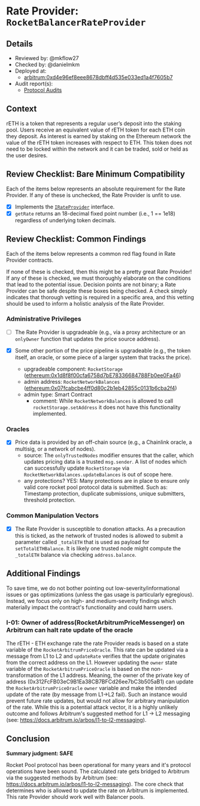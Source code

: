 # Rate Provider: `RocketBalancerRateProvider`

## Details
- Reviewed by: @mkflow27
- Checked by: @danielmkm
- Deployed at:
    - [arbitrum:0xd4e96ef8eee8678dbff4d535e033ed1a4f7605b7](https://arbiscan.io/address/0xd4e96ef8eee8678dbff4d535e033ed1a4f7605b7#readContract)
- Audit report(s):
    - [Protocol Audits](https://rocketpool.net/protocol/security)

## Context
rETH is a token that represents a regular user’s deposit into the staking pool. Users receive an equivalent value of rETH token for each ETH coin they deposit. As interest is earned by staking on the Ethereum network the value of the rETH token increases with respect to ETH. This token does not need to be locked within the network and it can be traded, sold or held as the user desires.

## Review Checklist: Bare Minimum Compatibility
Each of the items below represents an absolute requirement for the Rate Provider. If any of these is unchecked, the Rate Provider is unfit to use.

- [x] Implements the [`IRateProvider`](https://github.com/balancer/balancer-v2-monorepo/blob/bc3b3fee6e13e01d2efe610ed8118fdb74dfc1f2/pkg/interfaces/contracts/pool-utils/IRateProvider.sol) interface.
- [x] `getRate` returns an 18-decimal fixed point number (i.e., 1 == 1e18) regardless of underlying token decimals.

## Review Checklist: Common Findings
Each of the items below represents a common red flag found in Rate Provider contracts.

If none of these is checked, then this might be a pretty great Rate Provider! If any of these is checked, we must thoroughly elaborate on the conditions that lead to the potential issue. Decision points are not binary; a Rate Provider can be safe despite these boxes being checked. A check simply indicates that thorough vetting is required in a specific area, and this vetting should be used to inform a holistic analysis of the Rate Provider.

### Administrative Privileges
- [ ] The Rate Provider is upgradeable (e.g., via a proxy architecture or an `onlyOwner` function that updates the price source address).

- [x] Some other portion of the price pipeline is upgradeable (e.g., the token itself, an oracle, or some piece of a larger system that tracks the price).
    - upgradeable component: `RocketStorage` ([ethereum:0x1d8f8f00cfa6758d7bE78336684788Fb0ee0Fa46](https://etherscan.io/address/0x1d8f8f00cfa6758d7bE78336684788Fb0ee0Fa46#code))
    - admin address: `RocketNetworkBalances` ([ethereum:0x07fcabcbe4ff0d80c2b1eb42855c0131b6cba2f4](https://etherscan.io/address/0x07fcabcbe4ff0d80c2b1eb42855c0131b6cba2f4#code))
    - admin type: Smart Contract
        - comment: While `RocketNetworkBalances` is allowed to call `rocketStorage.setAddress` it does not have this functionality implemented. 

### Oracles
- [x] Price data is provided by an off-chain source (e.g., a Chainlink oracle, a multisig, or a network of nodes).
    - source: The `onlyTrustedNodes` modifier ensures that the caller, which updates pricing data is a trusted `msg.sender`. A list of nodes which can successfully update `RocketStorage` via `RocketNetworkBalances.updateBalances` is out of scope here.
    - any protections? YES: Many protections are in place to ensure only valid core rocket pool protocol data is submitted. Such as: Timestamp protection, duplicate submissions, unique submitters, threshold protection.


### Common Manipulation Vectors
- [X] The Rate Provider is susceptible to donation attacks. As a precaution this is ticked, as the network of trusted nodes is allowed to submit a parameter called `_totalETH` that is used as payload for `setTotalETHBalance`. It is likely one trusted node might compute the `_totalETH` balance via checking `address.balance`. 



## Additional Findings
To save time, we do not bother pointing out low-severity/informational issues or gas optimizations (unless the gas usage is particularly egregious). Instead, we focus only on high- and medium-severity findings which materially impact the contract's functionality and could harm users.

### I-01: Owner of address(RocketArbitrumPriceMessenger) on Arbitrum can halt rate update of the oracle
The rETH - ETH exchange rate the rate Provider reads is based on a state variable of the `RocketArbitrumPriceOracle`. This rate can be updated via a message from L1 to L2 and `updateRate` verifies that the update originates from the correct address on the L1. However updating the `owner` state variable of the `RocketArbitrumPriceOracle` is based on the non-transformation of the L1 address. Meaning, the owner of the private key of address (0x312FcFB03eC9B1Ea38CB7BFCd26ee7bC3b505aB1) can update the `RocketArbitrumPriceOracle` `owner` variable and make the intended update of the rate (by message from L1->L2 fail). Such an instance would prevent future rate updates, but would not allow for arbitrary manipulation of the rate. While this is a potential attack vector, it is a highly unlikely outcome and follows Arbitrum's suggested method for L1 -> L2 messaging (see: https://docs.arbitrum.io/arbos/l1-to-l2-messaging).
## Conclusion
**Summary judgment: SAFE**

Rocket Pool protocol has been operational for many years and it's protocol operations have been sound. The calculated rate gets bridged to Arbitrum via the suggested methods by Arbitrum (see: https://docs.arbitrum.io/arbos/l1-to-l2-messaging). The core check that determines who is allowed to update the rate on Arbitrum is implemented. This rate Provider should work well with Balancer pools. 
